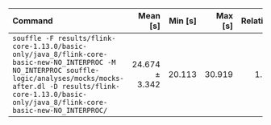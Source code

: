 | Command | Mean [s] | Min [s] | Max [s] | Relative |
|:---|---:|---:|---:|---:|
| `souffle -F results/flink-core-1.13.0/basic-only/java_8/flink-core-basic-new-NO_INTERPROC -M NO_INTERPROC souffle-logic/analyses/mocks/mocks-after.dl -D results/flink-core-1.13.0/basic-only/java_8/flink-core-basic-new-NO_INTERPROC/` | 24.674 ± 3.342 | 20.113 | 30.919 | 1.00 |
